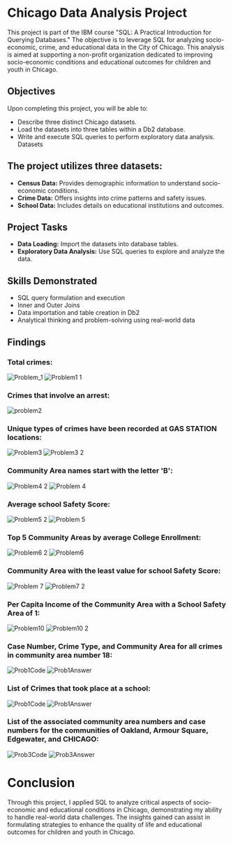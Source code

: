 # Chicago Data Analysis Project

This project is part of the IBM course "SQL: A Practical Introduction for Querying Databases." The objective is to leverage SQL for analyzing socio-economic, crime, and educational data in the City of Chicago. This analysis is aimed at supporting a non-profit organization dedicated to improving socio-economic conditions and educational outcomes for children and youth in Chicago.

## Objectives
Upon completing this project, you will be able to:

- Describe three distinct Chicago datasets.
- Load the datasets into three tables within a Db2 database.
- Write and execute SQL queries to perform exploratory data analysis.
Datasets

## The project utilizes three datasets:

- **Census Data:** Provides demographic information to understand socio-economic conditions.
- **Crime Data:** Offers insights into crime patterns and safety issues.
- **School Data:** Includes details on educational institutions and outcomes.

## Project Tasks
- **Data Loading:** Import the datasets into database tables.
- **Exploratory Data Analysis:** Use SQL queries to explore and analyze the data.

## Skills Demonstrated
- SQL query formulation and execution
- Inner and Outer Joins
- Data importation and table creation in Db2
- Analytical thinking and problem-solving using real-world data

## Findings

### Total crimes:
![Problem_1](https://github.com/Niltiac98/Chicago-Data-Analysis/assets/51493359/a3324f0c-2a45-41fb-a901-c60261bb40ca)
![Problem1 1](https://github.com/Niltiac98/Chicago-Data-Analysis/assets/51493359/5d630c16-0710-4a62-afc9-59d567f094f9)
### Crimes that involve an arrest:
![problem2](https://github.com/Niltiac98/Chicago-Data-Analysis/assets/51493359/eecf79d5-b3d0-46bf-9706-b519fea2e6cb)
### Unique types of crimes have been recorded at GAS STATION locations:
![Problem3](https://github.com/Niltiac98/Chicago-Data-Analysis/assets/51493359/24bd7f22-b627-41cb-9da8-31df2c9a54bf)
![Problem3 2](https://github.com/Niltiac98/Chicago-Data-Analysis/assets/51493359/27ba56b2-d256-4286-ae7a-c92de6a3ccdf)
### Community Area names start with the letter 'B':
![Problem4 2](https://github.com/Niltiac98/Chicago-Data-Analysis/assets/51493359/128b2e5f-ca37-4e1f-8292-55324a6899c6)
![Problem 4](https://github.com/Niltiac98/Chicago-Data-Analysis/assets/51493359/b7b90b20-6402-4141-aac7-c8c87e8800fa)
### Average school Safety Score:
![Problem5 2](https://github.com/Niltiac98/Chicago-Data-Analysis/assets/51493359/e15ed177-9bca-40ca-a049-5f5721cab877)
![Problem 5](https://github.com/Niltiac98/Chicago-Data-Analysis/assets/51493359/25f9e516-faff-4170-a022-00ff211638b9)
### Top 5 Community Areas by average College Enrollment:
![Problem6 2](https://github.com/Niltiac98/Chicago-Data-Analysis/assets/51493359/b7f1abab-0b6a-4726-a737-308da1dd2db4)
![Problem6](https://github.com/Niltiac98/Chicago-Data-Analysis/assets/51493359/03bf0892-e941-4d98-81b7-c8004e68f9c2)
### Community Area with the least value for school Safety Score:
![Problem 7](https://github.com/Niltiac98/Chicago-Data-Analysis/assets/51493359/1f1037e9-c083-43ad-9d1f-61733dc380a4)
![Problem7 2](https://github.com/Niltiac98/Chicago-Data-Analysis/assets/51493359/4d5b7c8a-a6d4-47d9-978a-bdcb32d15208)
### Per Capita Income of the Community Area with a School Safety Area of 1:
![Problem10](https://github.com/Niltiac98/Chicago-Data-Analysis/assets/51493359/4f35b7e1-26d1-4754-a0ae-ced39c64e87b)
![Problem10 2](https://github.com/Niltiac98/Chicago-Data-Analysis/assets/51493359/29abf424-d54a-4df6-b515-ad8df3146f4e)
### Case Number, Crime Type, and Community Area for all crimes in community area number 18:
![Prob1Code](https://github.com/Niltiac98/Chicago-Data-Analysis/assets/51493359/ed0a5473-3807-44fb-8e3c-29bb8d94715f)
![Prob1Answer](https://github.com/Niltiac98/Chicago-Data-Analysis/assets/51493359/88a262af-9bd0-4474-b210-6b6a3e0e17b9)
### List of Crimes that took place at a school:
![Prob1Code](https://github.com/Niltiac98/Chicago-Data-Analysis/assets/51493359/b1ed606c-2586-4fe3-a445-a7d44cc548c2)
![Prob1Answer](https://github.com/Niltiac98/Chicago-Data-Analysis/assets/51493359/1832f74d-4a52-4ede-8c74-4fbb97f353ef)
### List of the associated community area numbers and case numbers for the communities of Oakland, Armour Square, Edgewater, and CHICAGO:
![Prob3Code](https://github.com/Niltiac98/Chicago-Data-Analysis/assets/51493359/55326603-5b90-4672-9175-cf451415e055)
![Prob3Answer](https://github.com/Niltiac98/Chicago-Data-Analysis/assets/51493359/b02c4ee9-5b5c-4071-88fa-be6668755049)


# Conclusion
Through this project, I applied SQL to analyze critical aspects of socio-economic and educational conditions in Chicago, demonstrating my ability to handle real-world data challenges. The insights gained can assist in formulating strategies to enhance the quality of life and educational outcomes for children and youth in Chicago.

